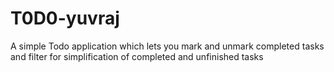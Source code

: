 # T0D0-yuvraj
A simple Todo application which lets you mark and unmark completed tasks and filter for simplification of completed and unfinished tasks
